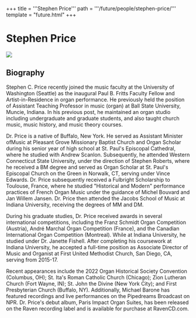 +++
title = '''Stephen Price'''
path = '''/future/people/stephen-price/'''
template = "future.html"
+++

<h1>Stephen Price</h1>

<img class="speaker-photo" src="https://custom.cvent.com/C3A4539B19F74ABCB6FCE437F6BC0A74/files/event/910aaf2914d44586a56fbd0b3b2c31c0/1bea5b2058e0443eafe52696bb2e25a9.jpg">
<h2>Biography</h2>
<p>Stephen C. Price recently joined the music faculty at the University of Washington (Seattle) as the inaugural Paul B. Fritts Faculty Fellow and Artist-in-Residence in organ performance. He previously held the position of Assistant Teaching Professor in music (organ) at Ball State University, Muncie, Indiana. In his previous post, he maintained an organ studio including undergraduate and graduate students, and also taught church music, music history, and music theory courses. 

Dr. Price is a native of Buffalo, New York. He served as Assistant Minister ofMusic at Pleasant Grove Missionary Baptist Church and Organ Scholar during his senior year of high school at St. Paul's Episcopal Cathedral, where he studied with Andrew Scanlon. Subsequently, he attended Western Connecticut State University, under the direction of Stephen Roberts, where he received a BM degree and served as Organ Scholar at St. Paul's Episcopal Church on the Green in Norwalk,
CT, serving under Vince Edwards. Dr. Price subsequently received a Fulbright Scholarship to Toulouse, France, where he studied "Historical and Modern" performance practices of French Organ Music under the guidance of Michel Bouvard and Jan Willem Jansen. Dr. Price then attended the Jacobs School of Music at Indiana University, receiving the degrees of MM and DM.

During his graduate studies, Dr. Price received awards in several
international competitions, including the Franz Schmidt Organ Competition (Austria), André Marchal Organ Competition (France), and the Canadian International Organ Competition (Montreal). While at Indiana University, he studied under Dr. Janette Fishell. After completing his coursework at Indiana University, he accepted a full-time position as Associate Director of Music and Organist at First United Methodist Church, San Diego, CA, serving from 2015-17. 

Recent appearances include the 2022 Organ Historical Society Convention (Columbus, OH); St. Ita's Roman Catholic Church (Chicago); Zion Lutheran Church (Fort Wayne, IN); St. John the Divine (New York City); and First Presbyterian Church (Buffalo, NY). Additionally, Michael Barone has featured recordings and live performances on the Pipedreams Broadcast on NPR. Dr. Price's debut album, Paris Impact Organ Suites, has been released on the Raven recording label and is available for purchase at RavenCD.com.</p>

